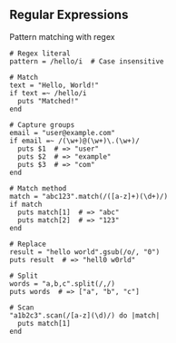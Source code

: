 <!-- METADATA
{
  "title": "Crystal Regular Expressions",
  "tags": [
    "crystal",
    "regex",
    "strings"
  ],
  "language": "crystal"
}
-->

## Regular Expressions
Pattern matching with regex
```crystal
# Regex literal
pattern = /hello/i  # Case insensitive

# Match
text = "Hello, World!"
if text =~ /hello/i
  puts "Matched!"
end

# Capture groups
email = "user@example.com"
if email =~ /(\w+)@(\w+)\.(\w+)/
  puts $1  # => "user"
  puts $2  # => "example"
  puts $3  # => "com"
end

# Match method
match = "abc123".match(/([a-z]+)(\d+)/)
if match
  puts match[1]  # => "abc"
  puts match[2]  # => "123"
end

# Replace
result = "hello world".gsub(/o/, "0")
puts result  # => "hell0 w0rld"

# Split
words = "a,b,c".split(/,/)
puts words  # => ["a", "b", "c"]

# Scan
"a1b2c3".scan(/[a-z](\d)/) do |match|
  puts match[1]
end
```
